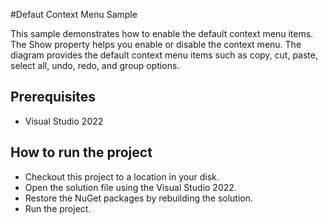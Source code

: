#Defaut Context Menu Sample

This sample demonstrates how to enable the default context menu items. The Show property helps you enable or disable the context menu. The diagram provides the default context menu items such as copy, cut, paste, select all, undo, redo, and group options.


## Prerequisites

* Visual Studio 2022

## How to run the project

* Checkout this project to a location in your disk.
* Open the solution file using the Visual Studio 2022.
* Restore the NuGet packages by rebuilding the solution.
* Run the project.
